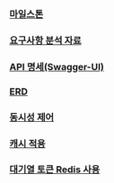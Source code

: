 ### [마일스톤](/docs/milestone.md)
### [요구사항 분석 자료](/docs/analyze.md)
### [API 명세(Swagger-UI)](/docs/swagger.md)
### [ERD](/docs/erd.md)
### [동시성 제어](/docs/lock.md)
### [캐시 적용](/docs/cache.md)
### [대기열 토큰 Redis 사용](/docs/queue.md)